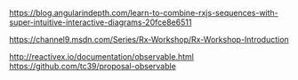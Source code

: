 

https://blog.angularindepth.com/learn-to-combine-rxjs-sequences-with-super-intuitive-interactive-diagrams-20fce8e6511


https://channel9.msdn.com/Series/Rx-Workshop/Rx-Workshop-Introduction

http://reactivex.io/documentation/observable.html
https://github.com/tc39/proposal-observable
